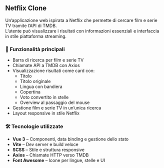 ## Netflix Clone

Un’applicazione web ispirata a Netflix che permette di cercare film e serie TV tramite l’API di TMDB.  
L’utente può visualizzare i risultati con informazioni essenziali e interfaccia in stile piattaforma streaming.


### 🎯 Funzionalità principali
- Barra di ricerca per film e serie TV
- Chiamate API a TMDB con Axios
- Visualizzazione risultati come card con:
  - Titolo
  - Titolo originale
  - Lingua con bandiera
  - Copertina
  - Voto convertito in stelle
  - Overview al passaggio del mouse
- Gestione film e serie TV in un’unica ricerca
- Layout responsive in stile Netflix


### 🛠 Tecnologie utilizzate
- **Vue 3** – Componenti, data binding e gestione dello stato
- **Vite** – Dev server e build veloce
- **SCSS** – Stile e struttura responsive
- **Axios** – Chiamate HTTP verso TMDB
- **Font Awesome** – Icone per lingue, stelle e UI
